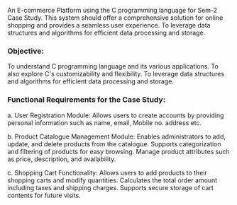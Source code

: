 An E-commerce Platform using the C programming language for Sem-2 Case Study.
This system should offer a comprehensive solution for online shopping and provides a seamless user experience. To leverage data structures and algorithms for efficient data processing and storage.

### Objective: 
To understand C programming language and its various applications. To also explore C's customizability and flexibility.
To leverage data structures and algorithms for efficient data processing and storage.

### Functional Requirements for the Case Study:

a. User Registration Module:
Allows users to create accounts by providing personal information such as name, email, Mobile no. address etc.

b. Product Catalogue Management Module:
Enables administrators to add, update, and delete products from the catalogue.
Supports categorization and filtering of products for easy browsing.
Manage product attributes such as price, description, and availability.

c. Shopping Cart Functionality:
Allows users to add products to their shopping carts and modify quantities.
Calculates the total order amount including taxes and shipping charges.
Supports secure storage of cart contents for future visits.


